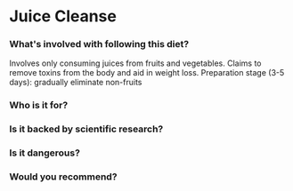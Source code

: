# Juice Cleanse
### What's involved with following this diet? 
Involves only consuming juices from fruits and vegetables. Claims to remove toxins from the body and aid in weight loss. 
Preparation stage (3-5 days): gradually eliminate non-fruits
### Who is it for? 

### Is it backed by scientific research? 

### Is it dangerous? 

### Would you recommend? 